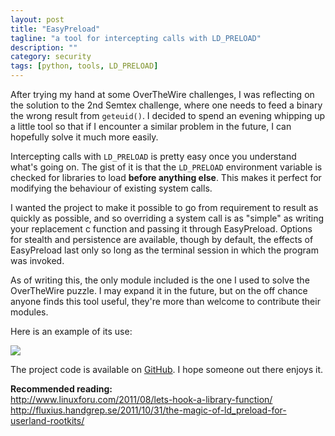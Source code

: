 ```yaml
---
layout: post
title: "EasyPreload"
tagline: "a tool for intercepting calls with LD_PRELOAD"
description: ""
category: security
tags: [python, tools, LD_PRELOAD]
---
```


After trying my hand at some OverTheWire challenges, I was reflecting on the solution to the 2nd Semtex challenge, where one needs to feed a binary the wrong result from `geteuid()`. I decided to spend an evening whipping up a little tool so that if I encounter a similar problem in the future, I can hopefully solve it much more easily.

Intercepting calls with `LD_PRELOAD` is pretty easy once you understand what's going on. The gist of it is that the `LD_PRELOAD` environment variable is checked for libraries to load **before anything else**. This makes it perfect for modifying the behaviour of existing system calls.

I wanted the project to make it possible to go from requirement to result as quickly as possible, and so overriding a system call is as "simple" as writing your replacement c function and passing it through EasyPreload. Options for stealth and persistence are available, though by default, the effects of EasyPreload last only so long as the terminal session in which the program was invoked.

As of writing this, the only module included is the one I used to solve the OverTheWire puzzle. I may expand it in the future, but on the off chance anyone finds this tool useful, they're more than welcome to contribute their modules.

Here is an example of its use:

<img src="/images/easypreload.png">

The project code is available on <a href="https://github.com/jsrn/EasyPreload" title="GitHub">GitHub</a>. I hope someone out there enjoys it.

**Recommended reading:**  
http://www.linuxforu.com/2011/08/lets-hook-a-library-function/  
http://fluxius.handgrep.se/2011/10/31/the-magic-of-ld_preload-for-userland-rootkits/